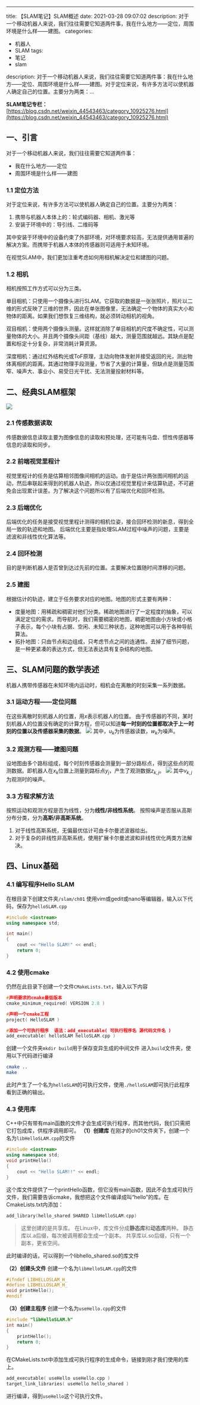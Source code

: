 ---
title: 【SLAM笔记】SLAM概述
date: 2021-03-28 09:07:02
description: 对于一个移动机器人来说，我们往往需要它知道两件事，我在什么地方——定位，周围环境是什么样——建图。
categories:
- 机器人
- SLAM
tags:
- 笔记
- slam

description: 对于一个移动机器人来说，我们往往需要它知道两件事：我在什么地方——定位、周围环境是什么样——建图。对于定位来说，有许多方法可以使机器人确定自己的位置。主要分为两类：...




**SLAM笔记专栏：**[https://blog.csdn.net/weixin_44543463/category_10925276.html](https://blog.csdn.net/weixin_44543463/category_10925276.html)



## 一、引言

对于一个移动机器人来说，我们往往需要它知道两件事：
* 我在什么地方——定位
* 周围环境是什么样——建图
### 1.1 定位方法
对于定位来说，有许多方法可以使机器人确定自己的位置。主要分为两类：
1. 携带与机器人本体上的：轮式编码器、相机、激光等
2. 安装于环境中的：导引线、二维码等

其中安装于环境中的设备约束了外部环境，对环境要求较高，无法提供通用普遍的解决方案。而携带于机器人本体的传感器则可适用于未知环境。

在视觉SLAM中，我们更加注重考虑如何用相机解决定位和建图的问题。
### 1.2 相机
相机按照工作方式可以分为三类。

单目相机：只使用一个摄像头进行SLAM。它获取的数据是一张张照片，照片以二维的形式反映了三维的世界，因此在单张图像里，无法确定一个物体的真实大小和物体的距离。如果我们想恢复三维结构，就必须转动相机的视角。

双目相机：使用两个摄像头测量。这样就消除了单目相机的尺度不确定性，可以测量物体的大小。并且两个摄像头间距（基线）越大，测量范围就越远。其缺点是配置和标定十分复杂，非常消耗计算资源。

深度相机：通过红外结构光或ToF原理，主动向物体发射并接受返回的光，测出物体离相机的距离。其通过物理手段测量，节省了大量的计算量，但缺点是测量范围窄、噪声大、事业小、易受日光干扰、无法测量投射材料等。

## 二、经典SLAM框架
![](https://img-blog.csdnimg.cn/20210320120140388.png)
### 2.1 传感数据读取
传感数据信息读取主要为图像信息的读取和预处理，还可能有马盘、惯性传感器等信息的读取和同步。

### 2.2 前端视觉里程计
视觉里程计的任务是估算相邻图像间相机的运动。由于是估计两张图间相机的运动，然后串联起来得到的机器人轨迹，所以仅通过视觉里程计来估算轨迹，不可避免会出现累计误差。为了解决这个问题所以有了后端优化和回环检测。

### 2.3 后端优化
后端优化的任务是接受视觉里程计测得的相机位姿，接合回环检测的新息，得到全局一致的轨迹和地图。
后端优化主要是指处理SLAM过程中噪声的问题，主要是滤波和非线性优化算法等。

### 2.4 回环检测
目的是判断机器人是否曾到达过先前的位置。主要解决位置随时间漂移的问题。

### 2.5 建图
根据估计的轨迹，建立于任务要求对应的地图。地图的形式主要有两种：
* 度量地图：用稀疏和稠密对他们分类。稀疏地图进行了一定程度的抽象，可以满足定位的需求。而导航时，我们需要稠密的地图，稠密地图由小方块或小格子表示，每个小块有占据、空闲、未知三种状态，这种地图可以用于各种导航算法。
* 拓扑地图：只由节点和边组成，只考虑节点之间的连通性。去掉了细节问题，是一种更紧凑的表达方式，但无法表达具有复杂结构的地图。

## 三、SLAM问题的数学表述
机器人携带传感器在未知环境内运动时，相机会在离散的时刻采集一系列数据。
### 3.1 运动方程——定位问题
在这些离散时刻机器人的位置，用$x$表示机器人的位置。
由于传感器的不同，某时刻机器人的位置没有确定的计算方程，但可以知道**每一时刻的位置都取决于上一时刻的位置以及传感器采集的数据**。
![](https://img-blog.csdnimg.cn/20210321112215432.png#pic_center)
其中，$u_k$为传感器读数，$w_k$为噪声。

### 3.2 观测方程——建图问题
设地图由多个路标组成，每个时刻传感器会测量到一部分路标点，得到这些点的观测数据。即机器人在$x_k$位置上测量到路标点$y_j$，产生了观测数据$z_{k,j}$。
![](https://img-blog.csdnimg.cn/2021032111260239.png#pic_center)
其中$v_{k,j}$为观测时的噪声。
### 3.3 方程求解方法
按照运动和观测方程是否为线性，分为**线性/非线性系统**。
按照噪声是否服从高斯分布分类，分为**高斯/非高斯系统**。
1. 对于线性高斯系统，无偏最优估计可由卡尔曼滤波器给出。
2. 对于复杂的非线性非高斯系统，使用扩展卡尔曼滤波和非线性优化两类方法解决。

## 四、Linux基础
### 4.1 编写程序Hello SLAM
在根目录下创建文件夹`/slam/ch01`
使用vim或gedit或nano等编辑器，输入以下代码，保存为`helloSLAM.cpp`

```cpp
#include <iostream>
using namespace std;

int main()
{
	cout << "Hello SLAM!" << endl;
	return 0;
}
```
### 4.2 使用cmake
仍然在此目录下创建一个文件`CMakeLists.txt`，输入以下内容
```c
#声明要求的cmake最低版本
cmake_minimum_required( VERSION 2.8 )

#声明一个cmake工程
project( HelloSLAM )

#添加一个可执行程序	语法：add_executable( 可执行程序名 源代码文件名 )
add_executable( helloSLAM helloSLAM.cpp )
```
创建一个文件夹`mkdir build`用于保存变异生成的中间文件
进入`build`文件夹，使用以下代码进行编译
```bash
cmake ..
make
```
此时产生了一个名为`helloSLAM`的可执行文件，使用`./helloSLAM`即可执行此程序看到正确的输出。
### 4.3 使用库
C++中只有带有main函数的文件才会生成可执行程序，而其他代码，我们只需把它打包成库，供程序调用即可。
**（1）创建库**
在刚才的ch01文件夹下，创建一个名为`libHelloSLAM.cpp`的文件

```cpp
#include <iostream>
using namespace std;
void printHello()
{
	cout << "Hello SLAM!!" << endl;
}
```
这个库文件提供了一个printHello函数，但它没有main函数，因此不会生成可执行文件，我们需要告诉cmake，我想把这个文件编译成叫“hello”的库。在CmakeLists.txt内添加：
```c
add_library(hello_shared SHARED libHelloSLAM.cpp)
```
> 这里创建的是共享库。
> 在Linux中，库文件分成**静态库**和**动态库**两种。
> 静态库以.a后缀，每次被调用都会生成一个副本。
> 共享库以.so后缀，只有一个副本，更省空间。

此时编译的话，可以得到一个libhello_shared.so的库文件

**（2）创建头文件**
创建一个名为`libHelloSLAM.cpp`的文件
```cpp
#ifndef LIBHELLOSLAM_H_
#define LIBHELLOSLAM_H_
void printHello();
#endif
```

**（3）创建主程序**
创建一个名为`useHello.cpp`的文件
```cpp
#include "libHelloSLAM.h"
int main()
{
	printHello();
	return 0;
}
```
在CMakeLists.txt中添加生成可执行程序的生成命令，链接到刚才我们使用的库上。
```c
add_executable( useHello useHello.cpp )
target_link_libraries( useHello hello_shared )
```
进行编译，得到`useHello`这个可执行文件。